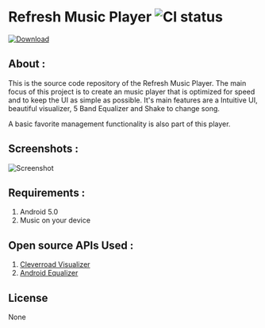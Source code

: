 # Refresh Music Player ![CI status](https://img.shields.io/badge/build-beta-orange.svg)
[![Download](https://github.com/devendrakushwah/Refresh-Music-Player/blob/master/screens/gp.png)](https://play.google.com/store/apps/details?id=example.com.refresh)
## About :
This is the source code repository of the Refresh Music Player.
The main focus of this project is to create an music player that is optimized for speed and to keep the UI as simple as possible.
It's main features are a Intuitive UI, beautiful visualizer, 5 Band Equalizer and Shake to change song.

A basic favorite management functionality is also part of this player.
## Screenshots : 
![Screenshot](https://github.com/devendrakushwah/Refresh-Music-Player/blob/master/screens/screen.jpg)
## Requirements :
1. Android 5.0
2. Music on your device

## Open source APIs Used :
1. [Cleverroad Visualizer](https://github.com/Cleveroad/WaveInApp)
2. [Android Equalizer](https://github.com/mosamabinomar/AndroidEqualizer)

## License
None
